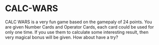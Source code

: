 # CALC-WARS
CALC WARS is a very fun game based on the gamepaly of 24 points. You are given Number Cards and Operator Cards, each card could be used for only one time. If you use them to calculate some interesting result, then very magical bonus will be given. How about have a try?
